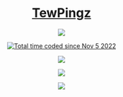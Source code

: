 <h1 align="center"><a href="https://www.tewpingz.me">TewPingz</a></h1>

<p align="center">
  <img src="https://komarev.com/ghpvc/?username=TewPingz"/>
</p>

<p align="center">
  <a href="https://wakatime.com/@9efc1ca2-52d6-4d7f-96e7-ebee7d58589e">
    <img src="https://wakatime.com/badge/user/9efc1ca2-52d6-4d7f-96e7-ebee7d58589e.svg" alt="Total time coded since Nov 5 2022" />
  </a>
</p>
 
<p align="center">
  <img src="https://github-readme-stats.vercel.app/api?username=TewPingz&count_private=true&show_icons=true&theme=dark"/>
</p>

<p align="center">
  <img src="https://github-readme-streak-stats.herokuapp.com/?user=TewPingz&theme=dark"/>
</p>

<p align="center">
  <img src="https://github-profile-trophy.vercel.app/?username=TewPingz&theme=darkhub"/>
</p>
